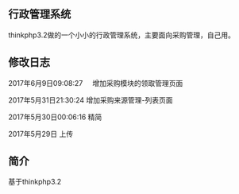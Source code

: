﻿## 行政管理系统 ##

thinkphp3.2做的一个小小的行政管理系统，主要面向采购管理，自己用。

## 修改日志 ##

2017年6月9日09:08:27     增加采购模块的领取管理页面

2017年5月31日21:30:24		增加采购来源管理-列表页面

2017年5月30日00:06:16  	精简

2017年5月29日			上传


## 简介 ##

基于thinkphp3.2

